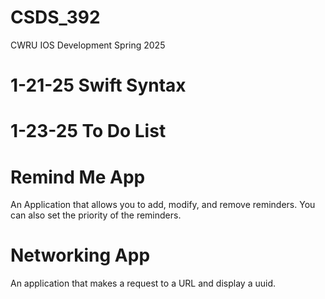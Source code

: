 # CSDS_392
CWRU IOS Development Spring 2025

# 1-21-25 Swift Syntax

# 1-23-25 To Do List

# Remind Me App
An Application that allows you to add, modify, and remove reminders. You can also set the priority of the reminders.

# Networking App
An application that makes a request to a URL and display a uuid.